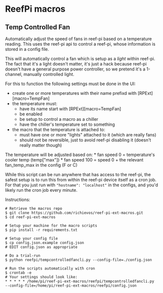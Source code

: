 # ReefPi macros

## Temp Controlled Fan
Automatically adjust the speed of fans in reef-pi based on a temperature reading.
This uses the reef-pi api to control a reef-pi, whose information is stored in a
config file.

This will automatically control a fan which is setup as a _light_ within reef-pi.
The fact that it's a light doesn't matter, it's just a hack because reef-pi doesn't
have a general purpose power controller, so we pretend it's a 1-channel, manually
controlled light.

For this to function the following settings must be done in the UI:
* create one or more temperatures with their name prefixd with [RPExt][macro=TempFan]
* the temperature must:
    * have its name start with [RPExt][macro=TempFan]
    * be enabled
    * be setup to control a macro as a chiller
    * have the chiller's temperature set to something
* the macro that the temperature is attached to:
    * must have one or more "lights" attached to it (which are really fans)
    * should not be reversible, just to avoid reef-pi disabling it (doesn't really matter though)

The temperature will be adjusted based on:
    * fan speed 0 = temperature's cooler temp (temp["max"])
    * fan speed 100 = speed 0 + the relevant fan_temp_max in the config (F or C)

While this script can be run anywhere that has access to the reef-pi, the safest
setup is to run this from within the reef-pi device itself as a cron job. For that
you just run with `"hostname": "localhost"` in the configs, and you'd likely run
the cron job every minute.

Instructions:

```
# Retrieve the macros repo
$ git clone https://github.com/richievos/reef-pi-ext-macros.git
$ cd reef-pi-ext-macros

# Setup your machine for the macro scripts
$ pip install -r requirements.txt

# Setup your config file
$ cp config.json.example config.json
# EDIT config.json as appropriate

# Do a trial-run
$ python reefpi/tempcontrolledfancli.py --config-file=./config.json

# Run the scripts automatically with cron
$ crontab -e
# Your settings should look like:
* * * * * /home/pi/reef-pi-ext-macros/reefpi/tempcontrolledfancli.py  --config-file=/home/pi/reef-pi-ext-macros/reefpi/config.json
```
